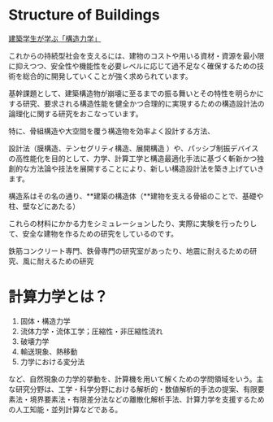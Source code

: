 # Structure of Buildings

[建築学生が学ぶ「構造力学」](http://kentiku-kouzou.jp/)

これからの持続型社会を支えるには、建物のコストや用いる資材・資源を最小限に抑えつつ、安全性や機能性を必要レベルに応じて過不足なく確保するための技術を総合的に開発していくことが強く求められています。

基幹課題として、建築構造物が崩壊に至るまでの振る舞いとその特性を明らかにする研究、要求される構造性能を健全かつ合理的に実現するための構造設計法の論理化に関する研究をおこなっています。

特に、骨組構造や大空間を覆う構造物を効率よく設計する方法、

設計法（膜構造、テンセグリティ構造、展開構造 ）や、パッシブ制振デバイスの高性能化を目的として、力学、計算工学と構造最適化手法に基づく斬新かつ独創的な方法論や技法を展開することにより、新しい構造設計法を築き上げていきます。

構造系はその名の通り、**建築の構造体（**建物を支える骨組のことで、基礎や柱、壁などにあたる）

これらの材料にかかる力をシミュレーションしたり、実際に実験を行ったりして、安全な建物を作るための研究をしているのです。

鉄筋コンクリート専門、鉄骨専門の研究室があったり、地震に耐えるための研究、風に耐えるための研究

# **計算力学とは？**

1. 固体・構造力学
2. 流体力学・流体工学；圧縮性・非圧縮性流れ
3. 破壊力学
4. 輸送現象、熱移動
5. 力学における変分法

など、自然現象の力学的挙動を、計算機を用いて解くための学問領域をいう。主な研究分野は、工学・科学分野における解析的・数値解析的手法の提案、有限要素法・境界要素法・有限差分法などの離散化解析手法、計算力学を支援するための人工知能・並列計算などである。